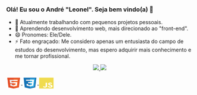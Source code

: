 ### Olá! Eu sou o André "Leonel". Seja bem vindo(a) 👋


- 🔭 Atualmente trabalhando com pequenos projetos pessoais.
- 🌱 Aprendendo desenvolvimento web, mais direcionado ao "front-end".
- 😄 Pronomes: Ele/Dele.
- ⚡ Fato engraçado: Me considero apenas um entusiasta do campo de estudos do desenvolvimento, mas espero adquirir mais conhecimento e me tornar profissional.
<!-- 📫 Como me encontrar: ... -->

<div align="center">
  <a href="[https://github.com/LeonelVII](https://github.com/LeonelVII)">
  <img height="150em" src="https://github-readme-stats.vercel.app/api?username=LeonelVII&show_icons=false&theme=dark&include_all_commits=true&count_private=true"/>
  <img height="150em" src="https://github-readme-stats.vercel.app/api/top-langs/?username=LeonelVII&layout=compact&langs_count=7&theme=dark"/>
</div>
<div style="display: inline_block"><br>
  <!--
  <img align="center" alt="Rafa-Ts" height="30" width="40" src="https://raw.githubusercontent.com/devicons/devicon/master/icons/typescript/typescript-plain.svg">
  <img align="center" alt="Rafa-React" height="30" width="40" src="https://raw.githubusercontent.com/devicons/devicon/master/icons/react/react-original.svg">
  -->
  <img align="center" alt="Rafa-HTML" height="30" width="40" src="https://raw.githubusercontent.com/devicons/devicon/master/icons/html5/html5-original.svg">
  <img align="center" alt="Rafa-CSS" height="30" width="40" src="https://raw.githubusercontent.com/devicons/devicon/master/icons/css3/css3-original.svg">
  <img align="center" alt="Rafa-Js" height="30" width="40" src="https://raw.githubusercontent.com/devicons/devicon/master/icons/javascript/javascript-plain.svg">
  <!--
  <img align="center" alt="Rafa-Python" height="30" width="40" src="https://raw.githubusercontent.com/devicons/devicon/master/icons/python/python-original.svg">
  <img align="center" alt="Rafa-Csharp" height="30" width="40" src="https://raw.githubusercontent.com/devicons/devicon/master/icons/csharp/csharp-original.svg">
  <img align="right" alt="Rafa-pic" height="150" style="border-radius:50px;" src="https://media.discordapp.net/attachments/639956127056134178/890373478988013628/Publicacoes_Instagram_1_1.png?width=676&height=676">
  -->
</div>

